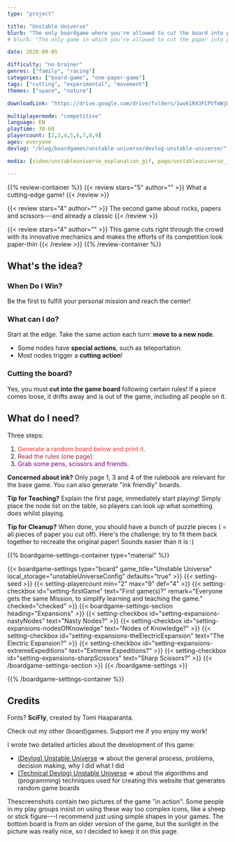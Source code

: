 ```yaml
---
type: "project"

title: "Unstable Universe"
blurb: "The only boardgame where you're allowed to cut the board into pieces, especially when you are losing."
# blurb: "The only game in which you're allowed to cut the paper into pieces, especially when you are losing. A [One Paper Game](/boardgames#one-paper-games) for 2--9 players."

date: 2020-09-05

difficulty: "no-brainer"
genres: ["family", "racing"]
categories: ["board-game", "one-paper-game"]
tags: ["cutting", "experimental", "movement"]
themes: ["space", "nature"]

downloadLink: "https://drive.google.com/drive/folders/1wu61RX3FCPVfmWjDTW7yOoeqhsgfuMLr"

multiplayermode: "competitive"
language: EN
playtime: 30-60
playercount: [2,3,4,5,6,7,8,9]
ages: everyone
devlog: "/blog/boardgames/unstable-universe/devlog-unstable-universe/"

media: [video/unstableuniverse_explanation_gif, page/unstableuniverse_inaction_1, page/unstableuniverse_inaction_2]

---
```


{{% review-container %}}
  {{< review stars="5" author="" >}}
  What a cutting-edge game!
  {{< /review >}}

  {{< review stars="4" author="" >}}
  The second game about rocks, papers and scissors---and already a classic
  {{< /review >}}

  {{< review stars="4" author="" >}}
  This game cuts right through the crowd with its innovative mechanics and makes the efforts of its competition look paper-thin
  {{< /review >}}
{{% /review-container %}}

## What's the idea?

### When Do I Win?
Be the first to fulfill your personal mission and reach the center!

### What can I do?
Start at the edge. Take the same action each turn: **move to a new node**.

* Some nodes have **special actions**, such as teleportation.
* Most nodes trigger a **cutting action**!

### Cutting the board?
Yes, you must **cut into the game board** following certain rules! If a piece comes loose, it drifts away and is out of the game, including all people on it.

## What do I need?

Three steps:
1. <span style="color:#f92e2e;">Generate a random board below and print it.</span>
2. <span style="color:#9e2d41;">Read the rules (one page).</span>
3. <span style="color:purple;">Grab some pens, scissors and friends.</span>

**Concerned about ink?** Only page 1, 3 and 4 of the rulebook are relevant for the base game. You can also generate "ink friendly" boards.

**Tip for Teaching?** Explain the first page, immediately start playing! Simply place the node list on the table, so players can look up what something does whilst playing.

**Tip for Cleanup?** When done, you should have a bunch of puzzle pieces ( = all pieces of paper you cut off). Here's the challenge: try to fit them back together to recreate the original paper! Sounds easier than it is :)


{{% boardgame-settings-container type="material" %}}
  
{{< boardgame-settings type="board" game_title="Unstable Universe" local_storage="unstableUniverseConfig" defaults="true" >}}
  {{< setting-seed >}}
  {{< setting-playercount min="2" max="9" def="4" >}}
  {{< setting-checkbox id="setting-firstGame" text="First game(s)?" remark="Everyone gets the same Mission, to simplify learning and teaching the game." checked="checked" >}}
  {{< boardgame-settings-section heading="Expansions" >}}
    {{< setting-checkbox id="setting-expansions-nastyNodes" text="Nasty Nodes?" >}}
    {{< setting-checkbox id="setting-expansions-nodesOfKnowledge" text="Nodes of Knowledge?" >}}
    {{< setting-checkbox id="setting-expansions-theElectricExpansion" text="The Electric Expansion?" >}}
    {{< setting-checkbox id="setting-expansions-extremeExpeditions" text="Extreme Expeditions?" >}}
    {{< setting-checkbox id="setting-expansions-sharpScissors" text="Sharp Scissors?" >}}
  {{< /boardgame-settings-section >}}
{{< /boardgame-settings >}}

{{% /boardgame-settings-container %}}


## Credits
          
Fonts? **SciFly**, created by Tomi Haaparanta.

Check out my other (board)games. Support me if you enjoy my work!

I wrote two detailed articles about the development of this game:
- [(Devlog) Unstable Universe](/blog/boardgames/unstable-universe/devlog-unstable-universe) => about the general process, problems, decision making, why I did what I did</li>
- [(Technical Devlog) Unstable Universe](/blog/boardgames/unstable-universe/tech-devlog-unstable-universe) => about the algorithms and (programming) techniques used for creating this website that generates random game boards

Thescreenshots contain two pictures of the game "in action". Some people in my play groups insist on using these way too complex icons, like a sheep or stick figure---I recommend just using simple shapes in your games. The bottom board is from an older version of the game, but the sunlight in the picture was really nice, so I decided to keep it on this page.